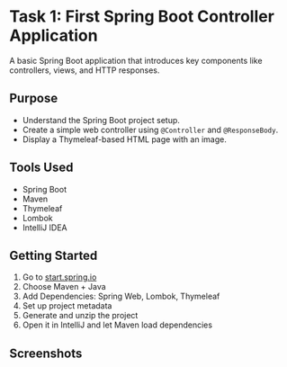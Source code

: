 # Task 1: First Spring Boot Controller Application

A basic Spring Boot application that introduces key components like controllers, views, and HTTP responses.

## Purpose

- Understand the Spring Boot project setup.
- Create a simple web controller using `@Controller` and `@ResponseBody`.
- Display a Thymeleaf-based HTML page with an image.

## Tools Used

- Spring Boot
- Maven
- Thymeleaf
- Lombok
- IntelliJ IDEA

## Getting Started

1. Go to [start.spring.io](https://start.spring.io/)
2. Choose Maven + Java
3. Add Dependencies: Spring Web, Lombok, Thymeleaf
4. Set up project metadata
5. Generate and unzip the project
6. Open it in IntelliJ and let Maven load dependencies

## Screenshots

